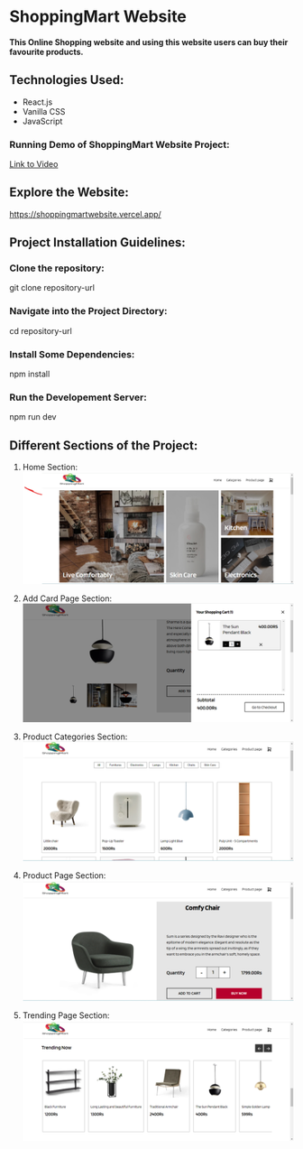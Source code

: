 # ShoppingMart Website

#### This Online Shopping website and using this website users can buy their favourite products. 

## Technologies Used:

* React.js
* Vanilla CSS
* JavaScript
  
  
### Running Demo of ShoppingMart Website Project:
[Link to Video](https://github.com/Binnar81/ShoppingMart-Website/blob/ad8ad6f3e6def9fce5128784ffe0c0bec9f7616d/public/ShoppingMartWebsiteDemo.mp4)


## Explore the Website:
https://shoppingmartwebsite.vercel.app/

## Project Installation Guidelines:

### Clone the repository:
git clone repository-url

### Navigate into the Project Directory:
cd repository-url

### Install Some Dependencies:
npm install

### Run the Developement Server:
npm run dev

## Different Sections of the Project:
 1) Home Section:
   ![test](https://github.com/Binnar81/ShoppingMart-Website/blob/main/public/ecommerceHomePage.png)

 2) Add Card Page Section:
   ![test](https://github.com/Binnar81/ShoppingMart-Website/blob/main/public/ecommerceAddCardPage.png)

 3) Product Categories Section:
   ![test](https://github.com/Binnar81/ShoppingMart-Website/blob/main/public/ecommerceCategoriesPage.png)

 4) Product Page Section:
   ![test](https://github.com/Binnar81/ShoppingMart-Website/blob/main/public/ecommerceProductPage.png)

 5) Trending Page Section:
   ![test](https://github.com/Binnar81/ShoppingMart-Website/blob/main/public/ecommerceTrendingPage.png)


